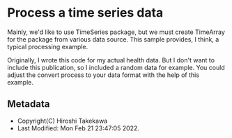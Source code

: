 Process a time series data
==========================

Mainly, we'd like to use TimeSeries package, but we must create TimeArray
for the package from various data source. This sample provides, I think, a
typical processing example.

Originally, I wrote this code for my actual health data. But I don't want to
include this publication, so I included a random data for example. You could
adjust the convert process to your data format with the help of this example.


Metadata
--------
- Copyright(C) Hiroshi Takekawa
- Last Modified: Mon Feb 21 23:47:05 2022.
